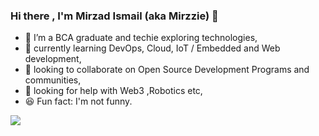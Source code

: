 ###  Hi there , I'm Mirzad Ismail (aka Mirzzie) 👋






- 🔭 I’m a BCA graduate and techie exploring technologies,
- 🌱 currently learning DevOps, Cloud, IoT / Embedded and Web development,
- 👯 looking to collaborate on Open Source Development Programs and communities,
- 🤔 looking for help with Web3 ,Robotics etc,
- 😆 Fun fact: I'm not funny.



<img src = "https://github-readme-stats.vercel.app/api?username=Mirzzie&&show_icons=true&title_color=ffffff&icon_color=bb2acf&text_color=daf7dc&bg_color=151515" >
